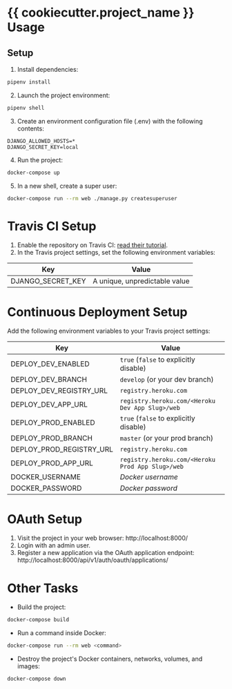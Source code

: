 # {{ cookiecutter.project_name }} Usage


## Setup

1. Install dependencies:
```bash
pipenv install
```

2. Launch the project environment:
```bash
pipenv shell
```

3. Create an environment configuration file (.env) with the following contents:
```
DJANGO_ALLOWED_HOSTS=*
DJANGO_SECRET_KEY=local
```

4. Run the project:
```bash
docker-compose up
```

5. In a new shell, create a super user:
```bash
docker-compose run --rm web ./manage.py createsuperuser
```


# Travis CI Setup
1. Enable the repository on Travis CI: [read their tutorial](https://docs.travis-ci.com/user/getting-started/).
2. In the Travis project settings, set the following environment variables:

| Key | Value |
| --- | --- |
| DJANGO_SECRET_KEY | A unique, unpredictable value |


# Continuous Deployment Setup

Add the following environment variables to your Travis project settings:

| Key | Value |
| --- | --- |
| DEPLOY_DEV_ENABLED | `true` (`false` to explicitly disable) |
| DEPLOY_DEV_BRANCH | `develop` (or your dev branch) |
| DEPLOY_DEV_REGISTRY_URL | `registry.heroku.com` |
| DEPLOY_DEV_APP_URL | `registry.heroku.com/<Heroku Dev App Slug>/web` |
| DEPLOY_PROD_ENABLED | `true` (`false` to explicitly disable) |
| DEPLOY_PROD_BRANCH | `master` (or your prod branch) |
| DEPLOY_PROD_REGISTRY_URL | `registry.heroku.com` |
| DEPLOY_PROD_APP_URL | `registry.heroku.com/<Heroku Prod App Slug>/web` |
| DOCKER_USERNAME | *Docker username* |
| DOCKER_PASSWORD | *Docker password* |


# OAuth Setup
1. Visit the project in your web browser: http://localhost:8000/
2. Login with an admin user.
3. Register a new application via the OAuth application endpoint: http://localhost:8000/api/v1/auth/oauth/applications/


# Other Tasks
* Build the project:
```bash
docker-compose build
```

* Run a command inside Docker:
```bash
docker-compose run --rm web <command>
```

* Destroy the project's Docker containers, networks, volumes, and images:
```bash
docker-compose down
```
